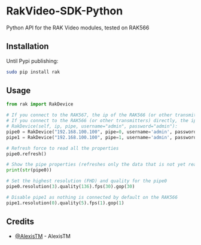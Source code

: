 # RakVideo-SDK-Python
Python API for the RAK Video modules, tested on RAK566

## Installation

Until Pypi publishing:

```bash
sudo pip install rak
```

## Usage

```python
from rak import RakDevice

# If you connect to the RAK567, the ip of the RAK566 (or other transmitters) is 192.168.100.100
# If you connect to the RAK566 (or other transmitters) directly, the ip will be 192.168.100.1
# RakDevice(self, ip, pipe, username="admin", password="admin"):
pipe0 = RakDevice("192.168.100.100", pipe=0, username='admin', password='admin')
pipe1 = RakDevice("192.168.100.100", pipe=1, username='admin', password='admin')

# Refresh force to read all the properties
pipe0.refresh()

# Show the pipe properties (refreshes only the data that is not yet read)
print(str(pipe0))

# Set the highest resolution (FHD) and quality for the pipe0
pipe0.resolution(3).quality(136).fps(30).gop(30)

# Disable pipe1 as nothing is connected by default on the RAK566
pipe1.resolution(0).quality(5).fps(1).gop(1)
```

## Credits

- [@AlexisTM](http://github.com/AlexisTM) - AlexisTM
